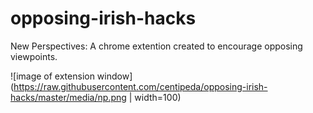 # opposing-irish-hacks
New Perspectives:
A chrome extention created to encourage opposing viewpoints.

![image of extension window](https://raw.githubusercontent.com/centipeda/opposing-irish-hacks/master/media/np.png | width=100)
